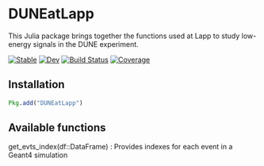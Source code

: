 # DUNEatLapp

This Julia package brings together the functions used at Lapp to study low-energy signals in the DUNE experiment.

[![Stable](https://img.shields.io/badge/docs-stable-blue.svg)](https://MaelMartin17.github.io/DUNEatLapp.jl/stable/)
[![Dev](https://img.shields.io/badge/docs-dev-blue.svg)](https://MaelMartin17.github.io/DUNEatLapp.jl/dev/)
[![Build Status](https://github.com/MaelMartin17/DUNEatLapp.jl/actions/workflows/CI.yml/badge.svg?branch=main)](https://github.com/MaelMartin17/DUNEatLapp.jl/actions/workflows/CI.yml?query=branch%3Amain)
[![Coverage](https://codecov.io/gh/MaelMartin17/DUNEatLapp.jl/branch/main/graph/badge.svg)](https://codecov.io/gh/MaelMartin17/DUNEatLapp.jl)

## Installation

```julia
Pkg.add("DUNEatLapp")
```
## Available functions

get_evts_index(df::DataFrame) : Provides indexes for each event in a Geant4 simulation 
